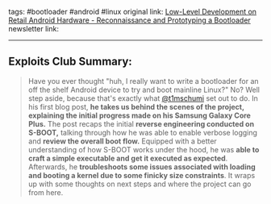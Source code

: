 tags: #bootloader #android #linux
original link:  [Low-Level Development on Retail Android Hardware - Reconnaissance and Prototyping a Bootloader](https://blog.timschumi.net/2024/10/05/lldorah-bootloader-prototype.html?ref=blog.exploits.club)
newsletter link: 

---
## Exploits Club Summary:
> Have you ever thought "huh, I really want to write a bootloader for an off the shelf Android device to try and boot mainline Linux?" No? Well step aside, because that's exactly what [@t1mschumi](https://x.com/t1mschumi?ref=blog.exploits.club) set out to do. In his first blog post, **he takes us behind the scenes of the project, explaining the initial progress made on his Samsung Galaxy Core Plus.** The post recaps the initial **reverse engineering conducted on S-BOOT,** talking through how he was able to enable verbose logging and **review the overall boot flow.** Equipped with a better understanding of how S-BOOT works under the hood, he was **able to craft a simple executable and get it executed as expected**. Afterwards, he **troubleshoots some issues associated with loading and booting a kernel due to some finicky size constraints**. It wraps up with some thoughts on next steps and where the project can go from here.